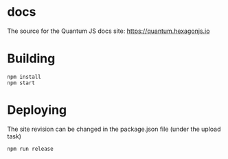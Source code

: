 # docs

The source for the Quantum JS docs site: https://quantum.hexagonjs.io

# Building

    npm install
    npm start

# Deploying

The site revision can be changed in the package.json file (under the upload task)

    npm run release